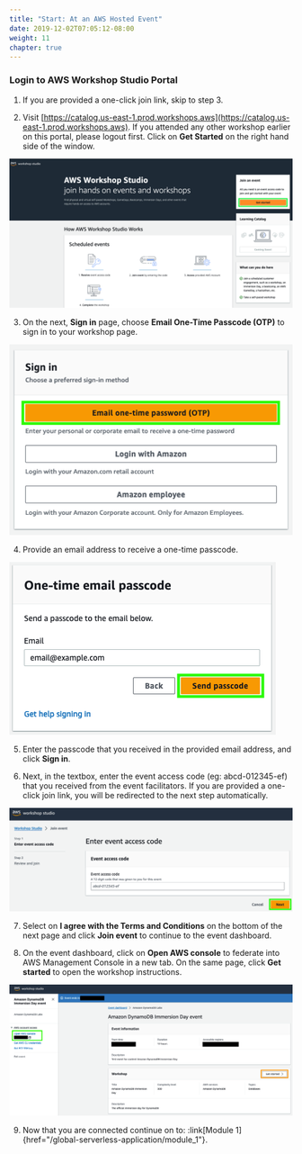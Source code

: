 ```yaml
---
title: "Start: At an AWS Hosted Event"
date: 2019-12-02T07:05:12-08:00
weight: 11
chapter: true
---
```


### Login to AWS Workshop Studio Portal

1. If you are provided a one-click join link, skip to step 3.

2. Visit [https://catalog.us-east-1.prod.workshops.aws](https://catalog.us-east-1.prod.workshops.aws). If you attended any other workshop earlier on this portal, please logout first. Click on **Get Started** on the right hand side of the window.

![Workshop Studio Landing Page](/static/images/aws-ws-event1.png)

3. On the next, **Sign in** page, choose **Email One-Time Passcode (OTP)** to sign in to your workshop page.

![Sign in page](/static/images/aws-ws-event2.png)

4. Provide an email address to receive a one-time passcode.

![Email address input](/static/images/aws-ws-event3.png)

5. Enter the passcode that you received in the provided email address, and click **Sign in**.

6. Next, in the textbox, enter the event access code (eg: abcd-012345-ef) that you received from the event facilitators. If you are provided a one-click join link, you will be redirected to the next step automatically.

![Event access code](/static/images/aws-ws-event4.png)

7. Select on **I agree with the Terms and Conditions** on the bottom of the next page and click **Join event** to continue to the event dashboard.

8. On the event dashboard, click on **Open AWS console** to federate into AWS Management Console in a new tab. On the same page, click **Get started** to open the workshop instructions.

![Event dashboard](/static/images/aws-ws-event5.png)

9. Now that you are connected continue on to: :link[Module 1]{href="/global-serverless-application/module_1"}.
